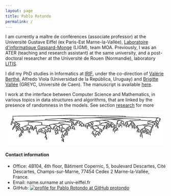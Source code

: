 ```yaml
---
layout: page
title: Pablo Rotondo
permalink: /
---
```



 I am currently a maître de conférences (associate professor) at the Université Gustave Eiffel (ex Paris-Est Marne-la-Vallée), [Laboratoire d'informatique Gaspard-Monge][ligm] (LIGM), team MOA.  Previously, I was an ATER (teaching and research assistant) at the same university, and a post-doctoral researcher at the Université de Rouen (Normandie), laboratory [LITIS][litis].
 
 
I did my PhD studies in Informatics at [IRIF][irif], under the co-direction of [Valérie Berthé][valerie], Alfredo Viola (Universidad de la República, Uruguay) and [Brigitte Vallée][brigitte] (GREYC, Université de Caen). The manuscript is available <a href="https://www.irif.fr/_media/users/rotondo/these-rotondo.pdf" rel="nofollow">here</a>.

I work at the interface between Computer Science and Mathematics, in various topics in data structures and algorithms, that are linked by the presence of randomness in the models. See section <a href="/research/">research</a> for more
 
 
 
[brigitte]: https://vallee.users.greyc.fr/
[valerie]:   https://www.irif.univ-paris-diderot.fr/~berthe/
[litis]: http://www.litislab.eu/
[ligm]: http://ligm.u-pem.fr/accueil/
[irif]: https://www.irif.univ-paris-diderot.fr/

<p>



<p>
<center>
<img src="/assets/outname-1.png">
</center>


<p>
 
<section>
<h4>Contact information</h4>
<ul>
<li>Office: 4B104, 4th floor, Bâtiment Copernic, 5, boulevard Descartes, Cité Descartes, Champs-sur-Marne, 77454 Cedex 2 Marne-la-Vallée, France.
</li>
<li>Email: name.surname at univ-eiffel.fr
</li>
<li>GitHub: <a href="https://github.com/PRotondo" >
<img src="https://assets.github.com/images/icons/emoji/octocat.png" width="10px" alt="profile for Pablo Rotondo at GitHub" >
protondo</a></li>

</ul>
</section>
